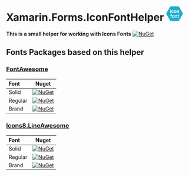 
# Xamarin.Forms.IconFontHelper <img src="/icon.png" width="45" height="40"/> 

**This is a small helper for working with Icons Fonts**   [![NuGet](https://img.shields.io/nuget/v/Xamarin.Forms.IconFontHelper?style=plastic)](https://www.nuget.org/packages/Xamarin.Forms.IconFontHelper/)

## Fonts Packages based on this helper

### [FontAwesome](https://github.com/dimonovdd/Xamarin.Forms.FontAwesome)

| Font    | Nuget         |
|:--------|:-------------:|
| Solid   | [![NuGet](https://img.shields.io/nuget/v/Xamarin.Forms.FontAwesome.Solid?style=plastic)](https://www.nuget.org/packages/Xamarin.Forms.FontAwesome.Solid/)    |
| Regular | [![NuGet](https://img.shields.io/nuget/v/Xamarin.Forms.FontAwesome.Regular?style=plastic)](https://www.nuget.org/packages/Xamarin.Forms.FontAwesome.Regular/)|
| Brand   | [![NuGet](https://img.shields.io/nuget/v/Xamarin.Forms.FontAwesome.Brand?style=plastic)](https://www.nuget.org/packages/Xamarin.Forms.FontAwesome.Brand/)    | 


### [Icons8.LineAwesome](https://github.com/dimonovdd/Xamarin.Forms.Icons8.LineAwesome)

| Font    | Nuget         |
|:--------|:-------------:|
| Solid   | [![NuGet](https://img.shields.io/nuget/v/Xamarin.Forms.Icons8.LineAwesome.Solid?style=plastic)](https://www.nuget.org/packages/Xamarin.Forms.Icons8.LineAwesome.Solid/)    |
| Regular | [![NuGet](https://img.shields.io/nuget/v/Xamarin.Forms.Icons8.LineAwesome.Regular?style=plastic)](https://www.nuget.org/packages/Xamarin.Forms.Icons8.LineAwesome.Regular/)|
| Brand   | [![NuGet](https://img.shields.io/nuget/v/Xamarin.Forms.Icons8.LineAwesome.Brand?style=plastic)](https://www.nuget.org/packages/Xamarin.Forms.Icons8.LineAwesome.Brand/)    | 
